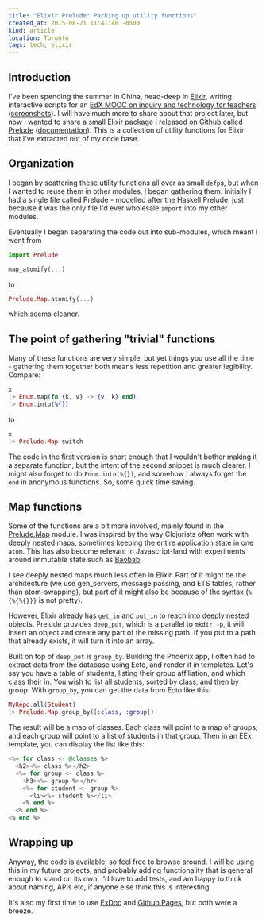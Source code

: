 ```yaml
---
title: "Elixir Prelude: Packing up utility functions"
created_at: 2015-08-21 11:41:48 -0500
kind: article
location: Toronto
tags: tech, elixir
---
```



## Introduction
I've been spending the summer in China, head-deep in [Elixir](http://elixir-lang.org/), writing interactive scripts for an [EdX MOOC on inquiry and technology for teachers](https://www.edx.org/course/teaching-technology-inquiry-open-course-university-torontox-inq101x) ([screenshots](https://imgur.com/a/rAXVz)). I will have much more to share about that project later, but now I wanted to share a small Elixir package I released on Github called [Prelude](https://github.com/houshuang/elixir-prelude) ([documentation](https://houshuang.github.io/prelude)). This is a collection of utility functions for Elixir that I've extracted out of my code base.

## Organization
I began by scattering these utility functions all over as small `defp`s, but when I wanted to reuse them in other modules, I began gathering them. Initially I had a single file called Prelude - modelled after the Haskell Prelude, just because it was the only file I'd ever wholesale `import` into my other modules.

Eventually I began separating the code out into sub-modules, which meant I went from

```elixir
import Prelude

map_atomify(...)
```

to

```elixir
Prelude.Map.atomify(...)
```

which seems cleaner.

## The point of gathering "trivial" functions
Many of these functions are very simple, but yet things you use all the time - gathering them together both means less repetition and greater legibility. Compare:

```elixir
x
|> Enum.map(fn {k, v} -> {v, k} end)
|> Enum.into(%{})
```

to

```elixir
x
|> Prelude.Map.switch
```

The code in the first version is short enough that I wouldn't bother making it a separate function, but the intent of the second snippet is much clearer. I might also forget to do `Enum.into(%{})`, and somehow I always forget the `end` in anonymous functions. So, some quick time saving.

## Map functions
Some of the functions are a bit more involved, mainly found in the [Prelude.Map](http://houshuang.github.io/prelude/Prelude.Map.html) module. I was inspired by the way Clojurists often work with deeply nested maps, sometimes keeping the entire application state in one `atom`. This has also become relevant in Javascript-land with experiments around immutable state such as [Baobab](https://github.com/Yomguithereal/baobab).

I see deeply nested maps much less often in Elixir. Part of it might be the architecture (we use gen_servers, message passing, and ETS tables, rather than atom-swapping), but part of it might also be because of the syntax (`%{%{%{}}}` is not pretty).

However, Elixir already has `get_in` and `put_in` to reach into deeply nested objects. Prelude provides `deep_put`, which is a parallel to `mkdir -p`, it will insert an object and create any part of the missing path. If you put to a path that already exists, it will turn it into an array.

Built on top of `deep_put` is `group_by`. Building the Phoenix app, I often had to extract data from the database using Ecto, and render it in templates. Let's say you have a table of students, listing their group affiliation, and which class their in. You wish to list all students, sorted by class, and then by group. With `group_by`, you can get the data from Ecto like this:

```elixir
MyRepo.all(Student)
|> Prelude.Map.group_by([:class, :group])
```

The result will be a map of classes. Each class will point to a map of groups, and each group will point to a list of students in that group. Then in an EEx template, you can display the list like this:

```elixir
<%= for class <- @classes %>
  <h2><%= class %></h2>
  <%= for group <- class %>
    <h3><%= group %></hr>
    <%= for student <- group %>
      <li><%= student %></li>
    <% end %>
  <% end %>
<% end %>
```

## Wrapping up
Anyway, the code is available, so feel free to browse around. I will be using this in my future projects, and probably adding functionality that is general enough to stand on its own. I'd love to add tests, and am happy to think about naming, APIs etc, if anyone else think this is interesting.

It's also my first time to use [ExDoc](https://github.com/elixir-lang/ex_doc) and [Github Pages](https://pages.github.com/), but both were a breeze.
